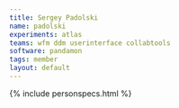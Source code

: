 ```yaml
---
title: Sergey Padolski
name: padolski
experiments: atlas
teams: wfm ddm userinterface collabtools
software: pandamon
tags: member
layout: default
---
```


{% include personspecs.html %}
